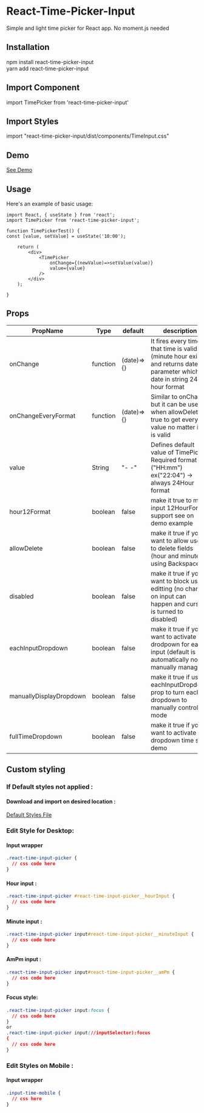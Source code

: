 # React-Time-Picker-Input

Simple and light time picker for React app.
No moment.js needed

## Installation

npm install react-time-picker-input <br/>
yarn add react-time-picker-input

## Import Component

import TimePicker from 'react-time-picker-input'

## Import Styles

import "react-time-picker-input/dist/components/TimeInput.css"

## Demo

[See Demo](https://ornaldo-rp-r.github.io/react-time-picker-test/)

## Usage

Here's an example of basic usage:

```JSX
import React, { useState } from 'react';
import TimePicker from 'react-time-picker-input';

function TimePickerTest() {
const [value, setValue] = useState('10:00');

    return (
        <div>
            <TimePicker
                onChange={(newValue)=>setValue(value)}
                value={value}
            />
        </div>
    );

}
```

## Props

| PropName                | Type     | default    | description                                                                                                                   |
| ----------------------- | -------- | ---------- | ----------------------------------------------------------------------------------------------------------------------------- |
| onChange                | function | (date)=>{} | It fires every time that time is valid (minute hour exists) and returns date parameter which is date in string 24 hour format |
| onChangeEveryFormat     | function | (date)=>{} | Similar to onChange but it can be used when allowDelete is true to get every value no matter if it is valid                   |
| value                   | String   | "- -"      | Defines default value of TimePicker. Required format ("HH:mm") ex("22:04") -> always 24Hour format                            |
| hour12Format            | boolean  | false      | make it true to make input 12HourFormat support see on demo example                                                           |
| allowDelete             | boolean  | false      | make it true if you want to allow user to delete fields (hour and minutes) using Backspace                                    |
| disabled                | boolean  | false      | make it true if you want to block user editting (no change on input can happen and cursor is turned to disabled)              |
| eachInputDropdown       | boolean  | false      | make it true if you want to activate drodpown for each input (default is automatically not manually managed)                  |
| manuallyDisplayDropdown | boolean  | false      | make it true if use eachInputDropdown prop to turn each dropdown to manually controlled mode                                  |
| fullTimeDropdown        | boolean  | false      | make it true if you want to activate full dropdown time see demo                                                              |

## Custom styling

### If Default styles not applied :

#### Download and import on desired location :

[Default Styles File](https://github.com/Ornaldo-RP-R/React-Time-Picker-Input/blob/main/src/lib/components/TimeInput.css)

### Edit Style for Desktop:

#### Input wrapper

```css
.react-time-input-picker {
  // css code here
}
```

#### Hour input :

```css
.react-time-input-picker #react-time-input-picker__hourInput {
  // css code here
}
```

#### Minute input :

```css
.react-time-input-picker input#react-time-input-picker__minuteInput {
  // css code here
}
```

#### AmPm input :

```css
.react-time-input-picker input#react-time-input-picker__amPm {
  // css code here
}
```

#### Focus style:

```css
.react-time-input-picker input:focus {
  // css code here
}
or 
.react-time-input-picker input(//inputSelector):focus
{
  // css code here
}
```

### Edit Styles on Mobile :

#### Input wrapper

```css
.input-time-mobile {
  // css here
}
```

